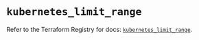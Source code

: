 # `kubernetes_limit_range`

Refer to the Terraform Registry for docs: [`kubernetes_limit_range`](https://registry.terraform.io/providers/hashicorp/kubernetes/2.26.0/docs/resources/limit_range).
